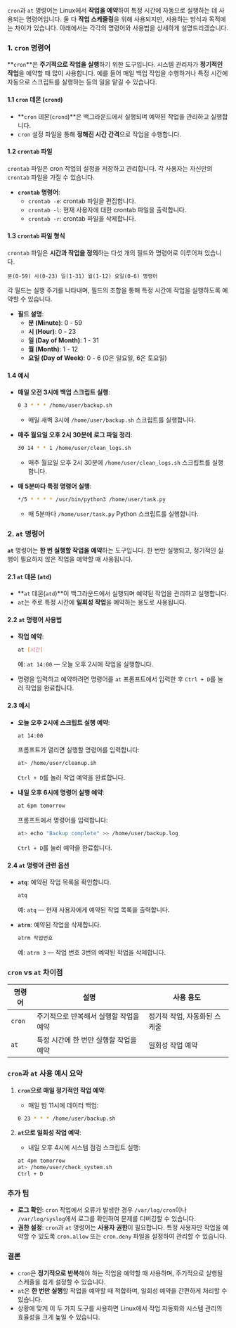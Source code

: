 `cron`과 `at` 명령어는 Linux에서 **작업을 예약**하여 특정 시간에 자동으로 실행하는 데 사용되는 명령어입니다. 둘 다 **작업 스케줄링**을 위해 사용되지만, 사용하는 방식과 목적에는 차이가 있습니다. 아래에서는 각각의 명령어와 사용법을 상세하게 설명드리겠습니다.

### 1. `cron` 명령어

**`cron`**은 **주기적으로 작업을 실행**하기 위한 도구입니다. 시스템 관리자가 **정기적인 작업**을 예약할 때 많이 사용합니다. 예를 들어 매일 백업 작업을 수행하거나 특정 시간에 자동으로 스크립트를 실행하는 등의 일을 맡길 수 있습니다.

#### 1.1 `cron` 데몬 (`crond`)
- **`cron` 데몬(`crond`)**은 백그라운드에서 실행되며 예약된 작업을 관리하고 실행합니다.
- `cron` 설정 파일을 통해 **정해진 시간 간격**으로 작업을 수행합니다.

#### 1.2 `crontab` 파일
`crontab` 파일은 cron 작업의 설정을 저장하고 관리합니다. 각 사용자는 자신만의 `crontab` 파일을 가질 수 있습니다.

- **`crontab` 명령어**:
    - `crontab -e`: crontab 파일을 편집합니다.
    - `crontab -l`: 현재 사용자에 대한 crontab 파일을 출력합니다.
    - `crontab -r`: crontab 파일을 삭제합니다.

#### 1.3 `crontab` 파일 형식
`crontab` 파일은 **시간과 작업을 정의**하는 다섯 개의 필드와 명령어로 이루어져 있습니다.

```plaintext
분(0-59) 시(0-23) 일(1-31) 월(1-12) 요일(0-6) 명령어
```
각 필드는 실행 주기를 나타내며, 필드의 조합을 통해 특정 시간에 작업을 실행하도록 예약할 수 있습니다.

- **필드 설명**:
    - **분 (Minute)**: 0 - 59
    - **시 (Hour)**: 0 - 23
    - **일 (Day of Month)**: 1 - 31
    - **월 (Month)**: 1 - 12
    - **요일 (Day of Week)**: 0 - 6 (0은 일요일, 6은 토요일)

#### 1.4 예시
- **매일 오전 3시에 백업 스크립트 실행**:
  ```bash
  0 3 * * * /home/user/backup.sh
  ```
    - 매일 새벽 3시에 `/home/user/backup.sh` 스크립트를 실행합니다.

- **매주 월요일 오후 2시 30분에 로그 파일 정리**:
  ```bash
  30 14 * * 1 /home/user/clean_logs.sh
  ```
    - 매주 월요일 오후 2시 30분에 `/home/user/clean_logs.sh` 스크립트를 실행합니다.

- **매 5분마다 특정 명령어 실행**:
  ```bash
  */5 * * * * /usr/bin/python3 /home/user/task.py
  ```
    - 매 5분마다 `/home/user/task.py` Python 스크립트를 실행합니다.

### 2. `at` 명령어

**`at`** 명령어는 **한 번 실행할 작업을 예약**하는 도구입니다. 한 번만 실행되고, 정기적인 실행이 필요하지 않은 작업을 예약할 때 사용됩니다.

#### 2.1 `at` 데몬 (`atd`)
- **`at` 데몬(`atd`)**이 백그라운드에서 실행되며 예약된 작업을 관리하고 실행합니다.
- `at`는 주로 특정 시간에 **일회성 작업**을 예약하는 용도로 사용됩니다.

#### 2.2 `at` 명령어 사용법
- **작업 예약**:
  ```bash
  at [시간]
  ```
  예: `at 14:00` — 오늘 오후 2시에 작업을 실행합니다.

- 명령을 입력하고 예약하려면 명령어를 `at` 프롬프트에서 입력한 후 `Ctrl + D`를 눌러 작업을 완료합니다.

#### 2.3 예시
- **오늘 오후 2시에 스크립트 실행 예약**:
  ```bash
  at 14:00
  ```
  프롬프트가 열리면 실행할 명령어를 입력합니다:
  ```bash
  at> /home/user/cleanup.sh
  ```
  `Ctrl + D`를 눌러 작업 예약을 완료합니다.

- **내일 오후 6시에 명령어 실행 예약**:
  ```bash
  at 6pm tomorrow
  ```
  프롬프트에서 명령어를 입력합니다:
  ```bash
  at> echo "Backup complete" >> /home/user/backup.log
  ```
  `Ctrl + D`를 눌러 예약을 완료합니다.

#### 2.4 `at` 명령어 관련 옵션
- **`atq`**: 예약된 작업 목록을 확인합니다.
  ```bash
  atq
  ```
  예: `atq` — 현재 사용자에게 예약된 작업 목록을 출력합니다.

- **`atrm`**: 예약된 작업을 삭제합니다.
  ```bash
  atrm 작업번호
  ```
  예: `atrm 3` — 작업 번호 3번의 예약된 작업을 삭제합니다.

### `cron` vs `at` 차이점

| 명령어      | 설명                                            | 사용 용도               |
|-------------|-------------------------------------------------|-------------------------|
| `cron`      | 주기적으로 반복해서 실행할 작업을 예약          | 정기적 작업, 자동화된 스케줄 |
| `at`        | 특정 시간에 한 번만 실행할 작업을 예약          | 일회성 작업 예약         |

### `cron`과 `at` 사용 예시 요약

1. **`cron`으로 매일 정기적인 작업 예약**:
    - 매일 밤 11시에 데이터 백업:
   ```bash
   0 23 * * * /home/user/backup.sh
   ```

2. **`at`으로 일회성 작업 예약**:
    - 내일 오후 4시에 시스템 점검 스크립트 실행:
   ```bash
   at 4pm tomorrow
   at> /home/user/check_system.sh
   Ctrl + D
   ```

### 추가 팁
- **로그 확인**: `cron` 작업에서 오류가 발생한 경우 `/var/log/cron`이나 `/var/log/syslog`에서 로그를 확인하여 문제를 디버깅할 수 있습니다.
- **권한 설정**: `cron`과 `at` 명령어는 **사용자 권한**이 필요합니다. 특정 사용자만 작업을 예약할 수 있도록 `cron.allow` 또는 `cron.deny` 파일을 설정하여 관리할 수 있습니다.

### 결론
- `cron`은 **정기적으로 반복**해야 하는 작업을 예약할 때 사용하며, 주기적으로 실행될 스케줄을 쉽게 설정할 수 있습니다.
- `at`은 **한 번만 실행**할 작업을 예약할 때 적합하며, 일회성 예약을 간편하게 처리할 수 있습니다.
- 상황에 맞게 이 두 가지 도구를 사용하면 Linux에서 작업 자동화와 시스템 관리의 효율성을 크게 높일 수 있습니다.